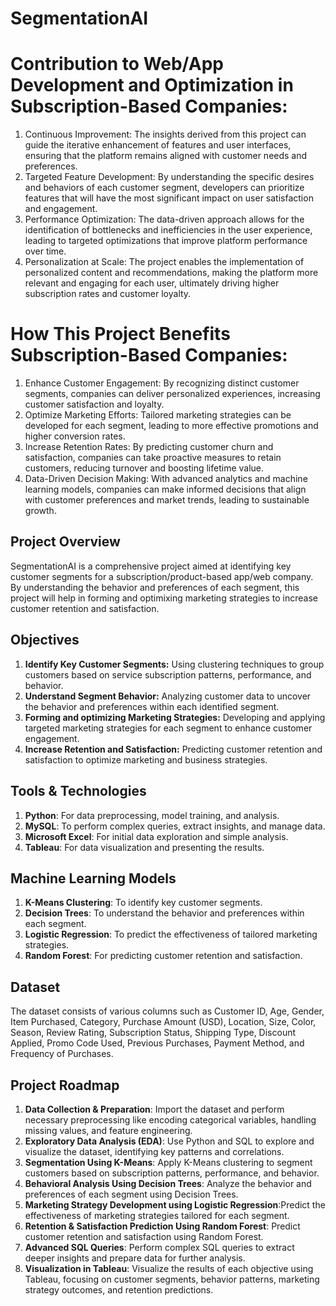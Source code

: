 # SegmentationAI
# Contribution to Web/App Development and Optimization in Subscription-Based Companies:
1. Continuous Improvement: The insights derived from this project can guide the iterative enhancement of features and user interfaces, ensuring that the platform remains aligned with customer needs and preferences.
2. Targeted Feature Development: By understanding the specific desires and behaviors of each customer segment, developers can prioritize features that will have the most significant impact on user satisfaction and engagement.
3. Performance Optimization: The data-driven approach allows for the identification of bottlenecks and inefficiencies in the user experience, leading to targeted optimizations that improve platform performance over time.
4. Personalization at Scale: The project enables the implementation of personalized content and recommendations, making the platform more relevant and engaging for each user, ultimately driving higher subscription rates and customer loyalty.

# How This Project Benefits Subscription-Based Companies:
1. Enhance Customer Engagement: By recognizing distinct customer segments, companies can deliver personalized experiences, increasing customer satisfaction and loyalty.
2. Optimize Marketing Efforts: Tailored marketing strategies can be developed for each segment, leading to more effective promotions and higher conversion rates.
3. Increase Retention Rates: By predicting customer churn and satisfaction, companies can take proactive measures to retain customers, reducing turnover and boosting lifetime value.
4. Data-Driven Decision Making: With advanced analytics and machine learning models, companies can make informed decisions that align with customer preferences and market trends, leading to sustainable growth.

## Project Overview
SegmentationAI is a comprehensive project aimed at identifying key customer segments for a subscription/product-based app/web company. By understanding the behavior and preferences of each segment, this project will help in forming and optimixing marketing strategies to increase customer retention and satisfaction.

## Objectives
1. **Identify Key Customer Segments:** Using clustering techniques to group customers based on service subscription patterns, performance, and behavior.
2. **Understand Segment Behavior:** Analyzing customer data to uncover the behavior and preferences within each identified segment.
3. **Forming and optimizing  Marketing Strategies:** Developing and applying targeted marketing strategies for each segment to enhance customer engagement.
4. **Increase Retention and Satisfaction:** Predicting customer retention and satisfaction to optimize marketing and business strategies.

## Tools & Technologies
1. **Python**: For data preprocessing, model training, and analysis.
2. **MySQL**: To perform complex queries, extract insights, and manage data.
3. **Microsoft Excel**: For initial data exploration and simple analysis.
4. **Tableau**: For data visualization and presenting the results.

## Machine Learning Models
1. **K-Means Clustering**: To identify key customer segments.
2. **Decision Trees**: To understand the behavior and preferences within each segment.
3. **Logistic Regression**: To predict the effectiveness of tailored marketing strategies.
4. **Random Forest**: For predicting customer retention and satisfaction.

## Dataset
The dataset consists of various columns such as Customer ID, Age, Gender, Item Purchased, Category, Purchase Amount (USD), Location, Size, Color, Season, Review Rating, Subscription Status, Shipping Type, Discount Applied, Promo Code Used, Previous Purchases, Payment Method, and Frequency of Purchases.

## Project Roadmap
1. **Data Collection & Preparation**: Import the dataset and perform necessary preprocessing like encoding categorical variables, handling missing values, and feature engineering.
2. **Exploratory Data Analysis (EDA)**: Use Python and SQL to explore and visualize the dataset, identifying key patterns and correlations.
3. **Segmentation Using K-Means**: Apply K-Means clustering to segment customers based on subscription patterns, performance, and behavior.
4. **Behavioral Analysis Using Decision Trees**: Analyze the behavior and preferences of each segment using Decision Trees.
5. **Marketing Strategy Development using Logistic Regression**:Predict the effectiveness of marketing strategies tailored for each segment.
6. **Retention & Satisfaction Prediction Using Random Forest**: Predict customer retention and satisfaction using Random Forest.
7. **Advanced SQL Queries**: Perform complex SQL queries to extract deeper insights and prepare data for further analysis.
8. **Visualization in Tableau**: Visualize the results of each objective using Tableau, focusing on customer segments, behavior patterns, marketing strategy outcomes, and retention predictions.

